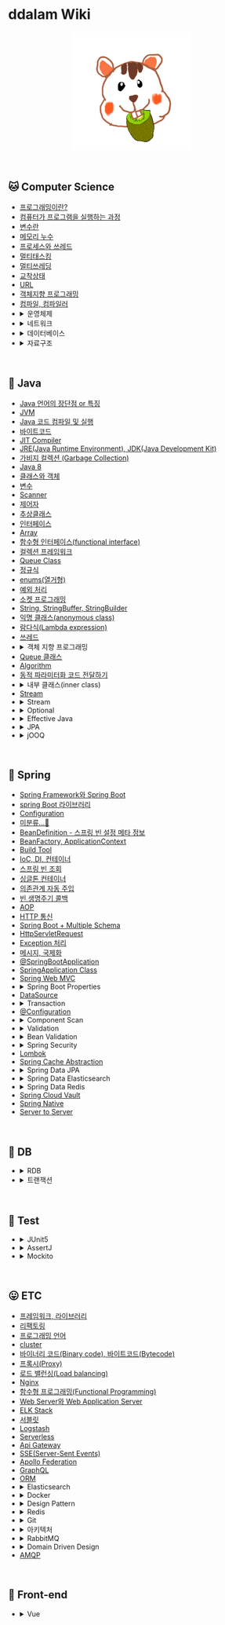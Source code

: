 # ddalam Wiki

<p align="center">
    <img src="image/ddalam_wiki.jpg"  width="240" height="240">
</p>

<br/>

## 🐱 Computer Science
<ul>
    <li><a href="CS/etc.md#프로그래밍이란">프로그래밍이란?</a></li>
    <li><a href="CS/etc.md#컴퓨터가 프로그램을 실행하는 과정">컴퓨터가 프로그램을 실행하는 과정</a></li>
    <li><a href="CS/etc.md#변수란">변수란</a></li>
    <li><a href="CS/etc.md#메모리 누수">메모리 누수</a></li>
    <li><a href="CS/etc.md#프로세스와 쓰레드">프로세스와 쓰레드</a></li>
    <li><a href="CS/etc.md#멀티태스킹">멀티태스킹</a></li>
    <li><a href="CS/etc.md#멀티쓰레딩">멀티쓰레딩</a></li>
    <li><a href="CS/etc.md#교착상태">교착상태</a></li>
    <li><a href="CS/etc.md#URL">URL</a></li>
    <li><a href="CS/oop.md">객체지향 프로그래밍</a></li>
    <li><a href="CS/etc.md#컴파일, 컴파일러">컴파일, 컴파일러</a></li>
    <li>
        <details>
            <summary>운영체제</summary>
            <ul><li><a href=""></a></li></ul>
        </details>
    </li>
    <li>
        <details>
            <summary>네트워크</summary>
            <ul><li><a href="CS/network.md#인터넷-통신">인터넷 통신</a></li></ul>
            <ul><li><a href="CS/network.md#ipinternet-protocol">IP(Internet Protocol)</a></li></ul>
            <ul><li><a href="CS/network.md#tcptransmission-control-protocol">TCP(Transmission Control Protocol)</a></li></ul>
            <ul><li><a href="CS/network.md#udpuser-datagram-protocol">UDP(User Datagram Protocol)</a></li></ul>
            <ul><li><a href="CS/network.md#port">PORT</a></li></ul>
            <ul><li><a href="CS/network.md#dnsdomain-name-system">DNS(Domain Name System)</a></li></ul>
            <ul><li><a href="CS/network.md#웹-브라우저-요청-흐름">웹 브라우저 요청 흐름</a></li></ul>
            <ul><li><a href="CS/network.md#socket_and_port">Socket과 Port</a></li></ul>
        </details>
    </li>
    <li>
        <details>
            <summary>데이터베이스</summary>
            <ul><li><a href="CS/Database/etc.md">etc</a></li></ul>
        </details>
    </li>
    <li>
        <details>
            <summary>자료구조</summary>
            <ul><li>배열</li></ul>
            <ul><li>리스트</li></ul>
            <ul><li>스택</li></ul>
            <ul><li>큐</li></ul>
            <ul><li>트리</li></ul>
            <ul><li>우선순위 큐</li></ul>
            <ul><li>정렬</li></ul>
            <ul><li>그래프</li></ul>
            <ul><li>해싱</li></ul>
            <ul><li>탐색</li></ul>
        </details>
    </li>
</ul>

<br/>

## 🐯 Java
<ul>
    <li><a href="Java/characteristic.md">Java 언어의 장단점 or 특징</a></li>
    <li><a href="Java/JVM.md">JVM</a></li>
    <li><a href="Java/compile_&_run.md">Java 코드 컴파일 및 실행</a></li>
    <li><a href="Java/bytecode.md">바이트코드</a></li>
    <li><a href="Java/JIT_compiler.md">JIT Compiler</a></li>
    <li><a href="Java/JRE_&_JDK.md">JRE(Java Runtime Environment), JDK(Java Development Kit)</a></li>
    <li><a href="Java/garbage_collection.md">가비지 컬렉션 (Garbage Collection)</a></li>
    <li><a href="Java/Java8.md">Java 8</a></li>
    <li><a href="Java/class_and_instance.md">클래스와 객체</a></li>
    <li><a href="Java/variable.md">변수</a></li>
    <li><a href="Java/Scanner.md">Scanner</a></li>
    <li><a href="Java/modifier.md">제어자</a></li>
    <li><a href="Java/abstract_class.md">추상클래스</a></li>
    <li><a href="Java/interface.md">인터페이스</a></li>
    <li><a href="Java/Array.md">Array</a></li>
    <li><a href="Java/functinal_interface.md">함수형 인터페이스(functional interface)</a></li>
    <li><a href="Java/CollectionsFramework.md">컬렉션 프레임워크</a></li>
    <li><a href="Java/Queue-class.md">Queue Class</a></li>
    <li><a href="Java/regular_expression.md">정규식</a></li>
    <li><a href="Java/enums.md">enums(열거형)</a></li>
    <li><a href="Java/exception_handling.md">예외 처리</a></li>
    <li><a href="Java/tcp_socket.md">소켓 프로그래밍</a></li>
    <li><a href="Java/string_stringBuffer_stringBuilder.md">String, StringBuffer, StringBuilder</a></li>
    <li><a href="Java/anonymous_class.md">익명 클래스(anonymous class)</a></li>
    <li><a href="Java/Lambda_expression.md">람다식(Lambda expression)</a></li>
    <li><a href="Java/thread.md">쓰레드</a></li>
    <li>
        <details>
            <summary>객체 지향 프로그래밍</summary>
            <ul>
                <li><a href="Java/객체지향프로그래밍.md#polymorphism">다형성</a></li>
                <li><a href="Java/abstract_class.md">추상클래스</a></li>
            </ul>
        </details>
    </li>
    <li><a href="Java/Queue-class.md">Queue 클래스</a></li>
    <li><a href="Java/algorithm.md">Algorithm</a></li>
    <li><a href="Java/passing_code_with_behavior_parameterization.md">동적 파라미터화 코드 전달하기</a></li>
    <li>
        <details>
            <summary>내부 클래스(inner class)</summary>
            <ul>
                <li><a href="Java/inner_class.md#내부-클래스-inner-class">내부 클래스 (inner class)</a></li>
                <ul>
                    <li><a href="Java/inner_class.md#내부-클래스의-종류">내부 클래스의 종류</a></li>
                </ul>
            </ul>
        </details>
    </li>
    <li><a href="Java/stream.md">Stream</a></li>
    <li>
        <details>
            <summary>Stream</summary>
            <ul>
                <li><a href="Java/stream.md#stream이-제공하는-유용한-기능">Stream이 제공하는 유용한 기능</a></li>
            </ul>
        </details>
    </li>
    <li>
        <details>
            <summary>Optional</summary>
            <ul>
                <li><a href="Java/optional.md#값이-없는-상황">값이 없는 상황</a></li>
                <li><a href="Java/optional.md#optional-클래스">Optional 클래스</a></li>
                <li><a href="Java/optional.md#optional-적용-패턴">Optional 적용 패턴</a></li>
            </ul>
        </details>
    </li>
    <li>
        <details>
            <summary>Effective Java</summary>
            <ul>
                <li><a href="Java/effective_java.md#객체-생성과-파괴">객체 생성과 파괴</a></li>
            </ul>
        </details>
    </li>
    <li>
        <details>
            <summary>JPA</summary>
            <ul><li><a href="Java/JPA/hibernate.md#hibernate">hibernate</a></li></ul>
            <ul><li><a href="Java/JPA/setting.md#jpa-설정하기">JPA 설정하기</a></li></ul>
            <ul><li><a href="Java/JPA/run.md#jpa-구동-방식">JPA 구동 방식</a></li></ul>
            <ul><li><a href="Java/JPA/association.md">연관관계</a></li></ul>
            <ul><li><a href="Java/JPA/association_mapping.md#연관관계-매핑">연관관계 매핑</a></li></ul>
            <ul><li><a href="Java/JPA/fetch_type.md">즉시 로딩, 지연 로딩</a></li></ul>
        </details>
    </li>
    <li>
        <details>
            <summary>jOOQ</summary>
            <ul><li><a href="Java/jOOQ/jOOQ.md">jOOQ</a></li></ul>
        </details>
    </li>
</ul>

<br/>

## 🌱 Spring
<ul>
    <li><a href="Spring/spring_framework_and_spring_boot.md">Spring Framework와 Spring Boot</a></li>
    <li><a href="Spring/libraries.md">spring Boot 라이브러리</a></li>
    <li><a href="Spring/configuration.md">Configuration</a></li>
    <li><a href="Spring/미분류.md">미분류...🤔</a></li>
    <li><a href="Spring/BeanDefinition.md">BeanDefinition - 스프링 빈 설정 메타 정보</a></li>
    <li><a href="Spring/BeanFactory_ApplicationContext.md">BeanFactory, ApplicationContext</a></li>
    <li><a href="Spring/Build_Tool.md">Build Tool</a></li>
    <li><a href="Spring/IoC_DI_Container.md">IoC, DI, 컨테이너</a></li>
    <li><a href="Spring/spring_bean_lookup.md">스프링 빈 조회</a></li>
    <li><a href="Spring/singleton_container.md">싱글톤 컨테이너</a></li>
    <li><a href="Spring/automatic_dependency_injection.md">의존관계 자동 주입</a></li>
    <li><a href="Spring/bean_life_cycle_callback.md">빈 생명주기 콜백</a></li>
    <li><a href="Spring/AOP.md">AOP</a></li>
    <li><a href="Spring/HTTP.md">HTTP 통신</a></li>
    <li><a href="Spring/Spring_Boot+Multiple_Schema.md">Spring Boot + Multiple Schema</a></li>
    <li><a href="Spring/HttpServletRequest.md">HttpServletRequest</a></li>
    <li><a href="Spring/Exception.md">Exception 처리</a></li>
    <li><a href="Spring/Message_Internationalization.md">메시지, 국제화</a></li>
    <li><a href="Spring/@SpringBootApplication.md">@SpringBootApplication</a></li>
    <li><a href="Spring/SpringApplication_class.md">SpringApplication Class</a></li>
    <li><a href="Spring/MVC.md">Spring Web MVC</a></li>
    <li>
        <details>
            <summary>Spring Boot Properties</summary>
            <ul><li><a href="Spring/spring_boot_properties.md#spring-boot-properties">Spring Boot Properties</a></li></ul>
            <ul><li><a href="Spring/spring_boot_properties.md#externalized-configuration">Externalized Configuration</a></li></ul>
            <ul><li><a href="Spring/spring_boot_properties.md#외부-설정의-우선순위">외부 설정의 우선순위</a></li></ul>
            <ul><li><a href="Spring/spring_boot_properties.md#설정-파일을-java-코드로-읽는-방법">설정 파일을 Java 코드로 읽는 방법</a></li></ul>
            <ul><li><a href="Spring/spring_boot_properties.md#spring-configuration-processor">Spring Configuration Processor</a></li></ul>
        </details>
    </li>
    <li><a href="Spring/data_source.md">DataSource</a></li>
    <li>
        <details>
            <summary>Transaction</summary>
            <ul><li><a href="Spring/Transaction/transaction_abstract.md">트랜잭션 추상화</a></li></ul>
            <ul><li><a href="Spring/Transaction/transaction_usage.md">트랜잭션 사용 방법</a></li></ul>
            <ul><li><a href="Spring/Transaction/declarative_transaction.md">선언적 트랜잭션</a></li></ul>
        </details>
    </li>
    <li><a href="Spring/@Configuration.md">@Configuration</a></li>
    <li>
        <details>
            <summary>Component Scan</summary>
            <ul><li><a href="Spring/component_scan.md#component-scan">Component Scan</a></li></ul>
            <ul><li><a href="Spring/component_scan.md#spring-bean을-등록하는-방법">Spring Bean을 등록하는 방법</a></li></ul>
            <ul><li><a href="Spring/component_scan.md#component-scan-적용-방법">Component Scan 적용 방법</a></li></ul>
            <ul><li><a href="Spring/component_scan.md#componentscan을-사용할-때-의존관계-주입">@ComponentScan을 사용할 때 의존관계 주입</a></li></ul>
            <ul><li><a href="Spring/component_scan.md#component-외-component-scan-대상">@Component 외 Component Scan 대상</a></li></ul>
        </details>
    </li>
    <li>
        <details>
            <summary>Validation</summary>
            <ul><li><a href="Spring/validation.md#bindingresult">BindingResult</a></li></ul>
        </details>
    </li>
    <li>
        <details>
            <summary>Bean Validation</summary>
            <ul><li><a href="Spring/BeanValidation/bean_validation.md">Bean Validation</a></li></ul>
            <ul><li><a href="Spring/BeanValidation/spring_bean_validation.md">Spring이 Bean Validation을 사용하는 방법</a></li></ul>
            <ul><li><a href="Spring/BeanValidation/@Valid_@Validated.md">@Valid, @Validated</a></li></ul>
            <ul><li><a href="Spring/BeanValidation/message_change.md">오류 메시지 변경</a></li></ul>
            <ul><li><a href="Spring/BeanValidation/object_error.md">Object 오류 처리</a></li></ul>
        </details>
    </li>
    <li>
        <details>
            <summary>Spring Security</summary>
            <ul><li><a href="Spring/Spring_Security.md#spring-security">Spring Security</a></li></ul>
            <ul><li><a href="Spring/Spring_Security.md#spring-security가-궁극적으로-이루고자-하는-목표">Spring Security가 궁극적으로 이루고자 하는 목표</a></li></ul>
            <ul><li><a href="Spring/Spring_Security.md#spring-security-filter">Spring Security Filter</a></li></ul>
            <ul><li><a href="Spring/Spring_Security.md#spring-security-아키텍처">Spring Security 아키텍처</a></li></ul>
            <ul><li><a href="Spring/Spring_Security.md#spring-security-config">Spring Security Config</a></li></ul>
            <ul><li><a href="Spring/Spring_Security.md#사용자">사용자</a></li></ul>
            <ul><li><a href="Spring/Spring_Security.md#authentication-인증-로그인">Authentication (인증, 로그인)</a></li></ul>
            <ul><li><a href="Spring/Spring_Security.md#토큰으로-인증하기">토큰으로 인증하기</a></li></ul>
            <ul><li><a href="Spring/Spring_Security.md#jwtjson-web-token">JWT(Json Web Token)</a></li></ul>
        </details>
    </li>
    <li><a href="Spring/Lombok.md">Lombok</a></li>
    <li><a href="Spring/spring_cache_abstraction.md">Spring Cache Abstraction</a></li>
    <li>
        <details>
            <summary>Spring Data JPA</summary>
            <ul><li><a href="Spring/spring_data_jpa.md#orm-jpa-jpql">ORM, JPA, JPQL</a></li></ul>
            <ul><li><a href="Spring/spring_data_jpa.md#hibernate-vs-spring-data-jpa">Hibernate vs. Spring Data JPA</a></li></ul>
            <ul><li><a href="Spring/spring_data_jpa.md#in-memory-테스트-db---h2">in memory 테스트 DB - H2</a></li></ul>
        </details>
    </li>
    <li>
        <details>
            <summary>Spring Data Elasticsearch</summary>
            <ul><li><a href="Spring/spring_data_elasticsearch.md#elasticsearch-operations">Elasticsearch Operations</a></li></ul>
        </details>
    </li>
    <li>
        <details>
            <summary>Spring Data Redis</summary>
            <ul><li><a href="Spring/spring_data_redis.md#elasticsearch-operations">Elasticsearch Operations</a></li></ul>
        </details>
    </li>
    <li><a href="Spring/spring_cloud_vault.md">Spring Cloud Vault</a></li>
    <li><a href="Spring/spring_native.md">Spring Native</a></li>
    <li><a href="Spring/server_to_server.md">Server to Server</a></li>
</ul>

<br/>

## 🐥 DB
<ul>
    <li>
        <details>
            <summary>RDB</summary>
            <ul>
                <li>
                    <details>
                        <summary>SQL</summary>
                        <ul>
                            <li><a href="DB/RDB/SQL/window_function.md">윈도우 함수(Window Function)</a></li>
                            <li><a href="DB/RDB/SQL/timezone.md">Timezone</a></li>
                        </ul>
                    </details>
                </li>
                <li>
                    <details>
                        <summary>ERD</summary>
                        <ul>
                            <li><a href="DB/RDB/ERD.md#관계선">관계선</a></li>
                        </ul>
                    </details>
                </li>
            </ul>
        </details>
    </li>
    <li>
        <details>
            <summary>트랜잭션</summary>
            <ul><li><a href="DB/transaction.md">트랜잭션</a></li></ul>
            <ul><li><a href="DB/transaction.md#트랜잭션-acid">트랜잭션 ACID</a></li></ul>
        </details>
    </li>
</ul>

<br/>

## 🦄 Test
<ul>
    <li>
        <details>
            <summary>JUnit5</summary>
            <ul><li><a href="Test/JUnit5.md#junit-5">JUnit5</a></li></ul>
            <ul><li><a href="Test/JUnit5.md#mockito">Mockito</a></li></ul>
            <ul><li><a href="Test/JUnit5.md#extendwith">@ExtendWith()</a></li></ul>
            <ul><li><a href="Test/JUnit5.md#webmvctest">@WebMvcTest()</a></li></ul>
            <ul><li><a href="Test/JUnit5.md#webmvctest">@WebMvcTest()</a></li></ul>
            <ul><li><a href="Test/JUnit5.md#controller-테스트">Controller 테스트</a></li></ul>
        </details>
    </li>
    <li>
        <details>
            <summary>AssertJ</summary>
            <ul><li><a href="Test/AssertJ.md#assertj">AssertJ</a></li></ul>
            <ul><li><a href="Test/AssertJ.md#junit-vs-assertj">JUnit vs AssertJ</a></li></ul>
        </details>
    </li>
    <li>
        <details>
            <summary>Mockito</summary>
            <ul><li><a href="Test/Mockito.md#mockito">Mockito</a></li></ul>
            <ul><li><a href="Test/Mockito.md#mock을-사용하는-경우">Mock을 사용하는 경우</a></li></ul>
            <ul><li><a href="Test/Mockito.md#mock을-만드는-방법">Mock을 만드는 방법</a></li></ul>
            <ul><li><a href="Test/Mockito.md#mock이-어떻게-동작해야-하는지-관리하는-방법-stubbing">Mock이 어떻게 동작해야 하는지 관리하는 방법 (Stubbing)</a></li></ul>
            <ul><li><a href="Test/Mockito.md#mock-객체-확인">Mock 객체 확인</a></li></ul>
            <ul><li><a href="Test/Mockito.md#bdd-스타일-mockito-api">BDD 스타일 Mockito API</a></li></ul>
        </details>
    </li>
</ul>

<br/>

## 😛 ETC
<ul>
    <li><a href="etc/framework_library.md">프레임워크, 라이브러리</a></li>
    <li><a href="etc/refactoring.md">리팩토링</a></li>
    <li><a href="etc/programming_language.md">프로그래밍 언어</a></li>
    <li><a href="etc/cluster.md">cluster</a></li>
    <li><a href="etc/binary_code_&_bytecode.md">바이너리 코드(Binary code), 바이트코드(Bytecode)</a></li>
    <li><a href="etc/proxy.md">프록시(Proxy)</a></li>
    <li><a href="etc/load_balancing.md">로드 밸런싱(Load balancing)</a></li>
    <li><a href="etc/Nginx.md">Nginx</a></li>
    <li><a href="etc/functional_programming.md">함수형 프로그래밍(Functional Programming)</a></li>
    <li><a href="etc/web_server_and_WAS.md">Web Server와 Web Application Server</a></li>
    <li><a href="etc/ELK_Stack.md">ELK Stack</a></li>
    <li><a href="etc/Servlet.md">서블릿</a></li>
    <li><a href="etc/Logstash.md">Logstash</a></li>
    <li><a href="etc/serverless.md">Serverless</a></li>
    <li><a href="etc/ApiGateway.md">Api Gateway</a></li>
    <li><a href="etc/SSE.md">SSE(Server-Sent Events)</a></li>
    <li><a href="etc/ApolloFederation.md">Apollo Federation</a></li>
    <li><a href="etc/GraphQL.md">GraphQL</a></li>
    <li><a href="etc/ORM.md">ORM</a></li>
    <li>
        <details>
            <summary>Elasticsearch</summary>
            <ul><li><a href="etc/Elasticsearch.md#elasticsearch-분산-검색-엔진">Elasticsearch: 분산 검색 엔진</a></li></ul>
            <ul>
                <li><a href="etc/Elasticsearch.md#검색">검색</a></li>
                <ul>
                    <li><a href="etc/Elasticsearch.md#query-dsl-1">Query DSL</a></li>
                </ul>
            </ul>
        </details>
    </li>
    <li>
        <details>
            <summary>Docker</summary>
            <ul><li><a href="etc/Docker.md#docker란">Docker란?</a></li></ul>
            <ul><li><a href="etc/Docker.md#docker-architecture">Docker architecture</a></li></ul>
            <ul><li><a href="etc/Docker.md#dockerfile">Dockerfile</a></li></ul>
            <ul><li><a href="etc/Docker.md#docker-compose-cli">Docker Compose CLI</a></li></ul>
            <ul><li><a href="etc/Docker.md#etc">etc</a></li></ul>
        </details>
    </li>
    <li>
        <details>
            <summary>Design Pattern</summary>
            <ul><li><a href="etc/design_pattern.md#design-pattern">Design Pattern</a></li></ul>
            <ul><li><a href="etc/design_pattern.md#디자인-패턴의-필요성">디자인 패턴의 필요성</a></li></ul>
        </details>
    </li>
    <li>
        <details>
            <summary>Redis</summary>
            <ul><li><a href="etc/redis.md">Redis란?</a></li></ul>
        </details>
    </li>
    <li>
        <details>
            <summary>Git</summary>
            <ul><li><a href="etc/git.md#git">Git</a></li></ul>
            <ul><li><a href="etc/git.md#git을-사용하는-이유">Git을 사용하는 이유</a></li></ul>
        </details>
    </li>
    <li>
        <details>
            <summary>아키텍처</summary>
            <ul><li><a href="etc/Architecture/Hexagonal_Architecture.md#hexagonal-architecture">Hexagonal Architecture</a></li></ul>
        </details>
    </li>
    <li>
        <details>
            <summary>RabbitMQ</summary>
            <ul><li><a href="etc/RabbitMQ.md#rabbitmq">RabbitMQ</a></li></ul>
        </details>
    </li>
    <li>
        <details>
            <summary>Domain Driven Design</summary>
            <ul><li><a href="etc/DDD/domain_model.md">도메인 모델</a></li></ul>
        </details>
    </li>
    <li><a href="etc/AMQP.md">AMQP</a></li>
</ul>

<br/>

## 👀 Front-end
<ul>
    <li>
        <details>
            <summary>Vue</summary>
            <ul>
                <li><a href="Front-end/vue.md#lifecycle">라이프사이클</a></li>
            </ul>
            <summary>미분류</summary>
            <ul>
                <li><a href="Front-end/미분류.md">라이프사이클</a></li>
            </ul>
        </details>
    </li>
</ul>

<br/>